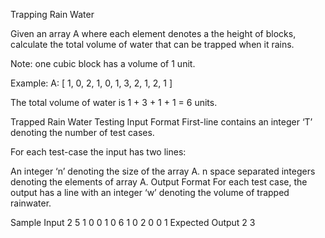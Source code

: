 Trapping Rain Water


Given an array A where each element denotes a the height of blocks, calculate the total volume of water that can be trapped when it rains.

Note: one cubic block has a volume of 1 unit.

Example:
A: [ 1, 0, 2, 1, 0, 1, 3, 2, 1, 2, 1 ]

The total volume of water is 1 + 3 + 1 + 1 = 6 units.

Trapped Rain Water
Testing
Input Format
First-line contains an integer ‘T’ denoting the number of test cases.

For each test-case the input has two lines:

An integer ‘n’ denoting the size of the array A.
n space separated integers denoting the elements of array A.
Output Format
For each test case, the output has a line with an integer ‘w’ denoting the volume of trapped rainwater.

Sample Input
2
5
1 0 0 1 0
6
1 0 2 0 0 1
Expected Output
2
3